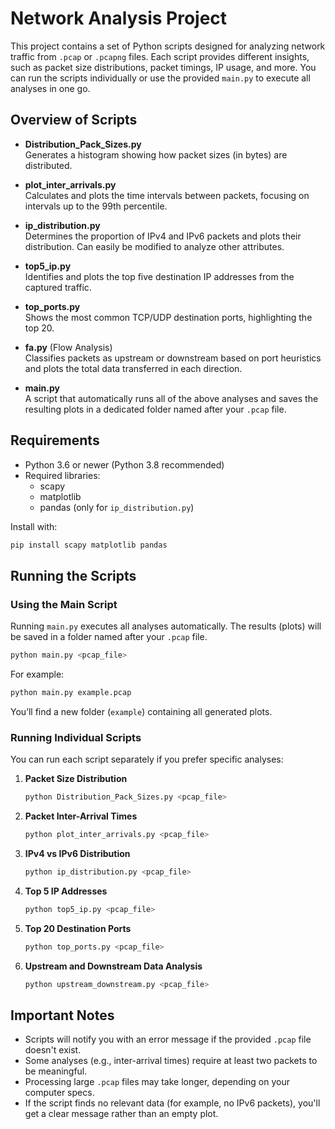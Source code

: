 # Network Analysis Project

This project contains a set of Python scripts designed for analyzing network traffic from `.pcap` or `.pcapng` files. Each script provides different insights, such as packet size distributions, packet timings, IP usage, and more. You can run the scripts individually or use the provided `main.py` to execute all analyses in one go.

## Overview of Scripts

- **Distribution_Pack_Sizes.py**  
  Generates a histogram showing how packet sizes (in bytes) are distributed.

- **plot_inter_arrivals.py**  
  Calculates and plots the time intervals between packets, focusing on intervals up to the 99th percentile.

- **ip_distribution.py**  
  Determines the proportion of IPv4 and IPv6 packets and plots their distribution. Can easily be modified to analyze other attributes.

- **top5_ip.py**  
  Identifies and plots the top five destination IP addresses from the captured traffic.

- **top_ports.py**  
  Shows the most common TCP/UDP destination ports, highlighting the top 20.

- **fa.py** (Flow Analysis)  
  Classifies packets as upstream or downstream based on port heuristics and plots the total data transferred in each direction.

- **main.py**  
  A script that automatically runs all of the above analyses and saves the resulting plots in a dedicated folder named after your `.pcap` file.

## Requirements

- Python 3.6 or newer (Python 3.8 recommended)
- Required libraries:
  - scapy
  - matplotlib
  - pandas (only for `ip_distribution.py`)

Install with:
```bash
pip install scapy matplotlib pandas
```

## Running the Scripts

### Using the Main Script

Running `main.py` executes all analyses automatically. The results (plots) will be saved in a folder named after your `.pcap` file.

```bash
python main.py <pcap_file>
```

For example:
```bash
python main.py example.pcap
```

You’ll find a new folder (`example`) containing all generated plots.

### Running Individual Scripts

You can run each script separately if you prefer specific analyses:

1. **Packet Size Distribution**
   ```bash
   python Distribution_Pack_Sizes.py <pcap_file>
   ```
2. **Packet Inter-Arrival Times**
   ```bash
   python plot_inter_arrivals.py <pcap_file>
   ```
3. **IPv4 vs IPv6 Distribution**
   ```bash
   python ip_distribution.py <pcap_file>
   ```
4. **Top 5 IP Addresses**
   ```bash
   python top5_ip.py <pcap_file>
   ```
5. **Top 20 Destination Ports**
   ```bash
   python top_ports.py <pcap_file>
   ```
6. **Upstream and Downstream Data Analysis**
   ```bash
   python upstream_downstream.py <pcap_file>
   ```

## Important Notes

- Scripts will notify you with an error message if the provided `.pcap` file doesn't exist.
- Some analyses (e.g., inter-arrival times) require at least two packets to be meaningful.
- Processing large `.pcap` files may take longer, depending on your computer specs.
- If the script finds no relevant data (for example, no IPv6 packets), you'll get a clear message rather than an empty plot.

